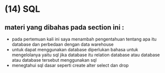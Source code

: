 # (14) SQL

## materi yang dibahas pada section ini :
  - pada pertemuan kali ini saya menambah pengentahuan tentang apa itu database dan perbedaan dengan data warehouse
  - untuk dapat menggunakan database diperlukan bahasa untuk mengelolanya yaitu sql jika database itu relation database atau database atau database tersebut menggunakan sql
  - menegtahui sql dasar seperti create alter select dan drop
